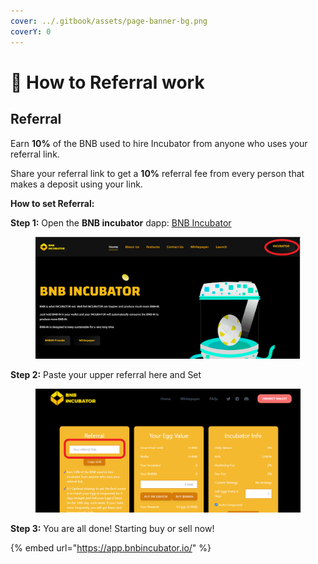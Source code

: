 ```yaml
---
cover: ../.gitbook/assets/page-banner-bg.png
coverY: 0
---
```


# 🌟 How to Referral work

## Referral

Earn **10%** of the BNB used to hire Incubator from anyone who uses your referral link.&#x20;

Share your referral link to get a **10%** referral fee from every person that makes a deposit using your link.

**How to set Referral:**

**Step 1:** Open the **BNB incubator** dapp: [BNB Incubator](https://app.gitbook.com/o/cTBXV1wIRPU3IgvlMP8Y/s/s6PSixLgTFIqMm3sGIwL/ "mention")

<figure><img src="../.gitbook/assets/REFE . 1.png" alt=""><figcaption></figcaption></figure>

**Step 2:** Paste your upper referral here and Set

<figure><img src="../.gitbook/assets/REFE . 2.png" alt=""><figcaption></figcaption></figure>

**Step 3:** You are all done! Starting buy or sell now!

{% embed url="https://app.bnbincubator.io/" %}

